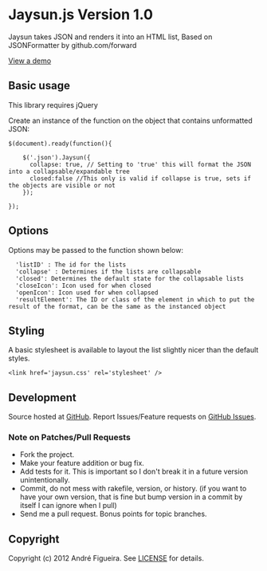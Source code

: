 # Jaysun.js Version 1.0

Jaysun takes JSON and renders it into an HTML list, Based on JSONFormatter by github.com/forward

[View a demo](http://www.peartreefigtree.com)

## Basic usage

This library requires jQuery

Create an instance of the function on the object that contains unformatted JSON:

    $(document).ready(function(){
			
		$('.json').Jaysun({
		  collapse: true, // Setting to 'true' this will format the JSON into a collapsable/expandable tree
		  closed:false //This only is valid if collapse is true, sets if the objects are visible or not
		});
		
	});

## Options

Options may be passed to the function shown below:

      'listID' : The id for the lists
      'collapse' : Determines if the lists are collapsable
      'closed': Determines the default state for the collapsable lists
      'closeIcon': Icon used for when closed
      'openIcon': Icon used for when collapsed
      'resultElement': The ID or class of the element in which to put the result of the format, can be the same as the instanced object

## Styling

A basic stylesheet is available to layout the list slightly nicer than the default styles.

    <link href='jaysun.css' rel='stylesheet' />

## Development

Source hosted at [GitHub](http://github.com/andrefigueira/json-formatter).
Report Issues/Feature requests on [GitHub Issues](http://github.com/andrefigueira/json-formatter/issues).

### Note on Patches/Pull Requests

 * Fork the project.
 * Make your feature addition or bug fix.
 * Add tests for it. This is important so I don't break it in a
   future version unintentionally.
 * Commit, do not mess with rakefile, version, or history.
   (if you want to have your own version, that is fine but bump version in a commit by itself I can ignore when I pull)
 * Send me a pull request. Bonus points for topic branches.

## Copyright

Copyright (c) 2012 André Figueira. See [LICENSE](https://github.com/andrefigueira/json-formatter/blob/master/LICENSE) for details.
